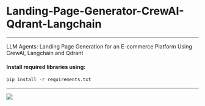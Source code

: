 # Landing-Page-Generator-CrewAI-Qdrant-Langchain
---------------------------------------------------------------------------------------------------------------------------
LLM Agents: Landing Page Generation for an E-commerce Platform Using CrewAI, Langchain and Qdrant
#### Install required libraries using:

```python
pip install -r requirements.txt
```
-------------------------------------------------------------------------------------------------------
![](https://github.com/sachink1729/Landing-Page-Generator-CrewAI-Qdrant-Langchain/blob/main/landing%20page%20gen.png)

